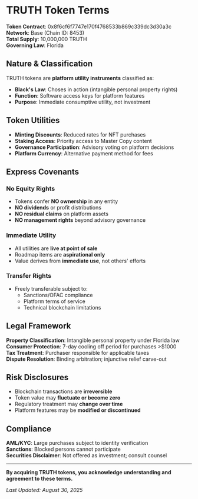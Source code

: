 
# TRUTH Token Terms

**Token Contract**: 0x8f6cf6f7747e170f4768533b869c339dc3d30a3c  
**Network**: Base (Chain ID: 8453)  
**Total Supply**: 10,000,000 TRUTH  
**Governing Law**: Florida

## Nature & Classification

TRUTH tokens are **platform utility instruments** classified as:
- **Black's Law**: Choses in action (intangible personal property rights)
- **Function**: Software access keys for platform features
- **Purpose**: Immediate consumptive utility, not investment

## Token Utilities

- **Minting Discounts**: Reduced rates for NFT purchases
- **Staking Access**: Priority access to Master Copy content
- **Governance Participation**: Advisory voting on platform decisions
- **Platform Currency**: Alternative payment method for fees

## Express Covenants

### No Equity Rights
- Tokens confer **NO ownership** in any entity
- **NO dividends** or profit distributions
- **NO residual claims** on platform assets
- **NO management rights** beyond advisory governance

### Immediate Utility
- All utilities are **live at point of sale**
- Roadmap items are **aspirational only**
- Value derives from **immediate use**, not others' efforts

### Transfer Rights
- Freely transferable subject to:
  - Sanctions/OFAC compliance
  - Platform terms of service
  - Technical blockchain limitations

## Legal Framework

**Property Classification**: Intangible personal property under Florida law  
**Consumer Protection**: 7-day cooling off period for purchases >$1000  
**Tax Treatment**: Purchaser responsible for applicable taxes  
**Dispute Resolution**: Binding arbitration; injunctive relief carve-out

## Risk Disclosures

- Blockchain transactions are **irreversible**
- Token value may **fluctuate or become zero**
- Regulatory treatment may **change over time**
- Platform features may be **modified or discontinued**

## Compliance

**AML/KYC**: Large purchases subject to identity verification  
**Sanctions**: Blocked persons cannot participate  
**Securities Disclaimer**: Not offered as investment; consult counsel

---

**By acquiring TRUTH tokens, you acknowledge understanding and agreement to these terms.**

*Last Updated: August 30, 2025*

